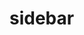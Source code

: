 <!-- generated by markdown-notes-tree -->

# sidebar

<!-- optional markdown-notes-tree directory description starts here -->

<!-- optional markdown-notes-tree directory description ends here -->


